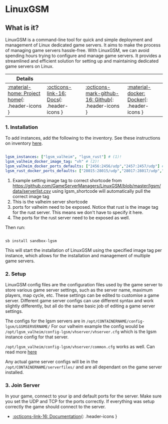 # LinuxGSM

## What is it?

LinuxGSM is a command-line tool for quick and simple deployment and management of Linux dedicated game servers. It aims to make the process of managing game servers hassle-free. With LinuxGSM, we can avoid spending hours trying to configure and manage game servers. It provides a streamlined and efficient solution for setting up and maintaining dedicated game servers on Linux.

| Details     |             |             |             |
|-------------|-------------|-------------|-------------|
| [:material-home: Project home](https://linuxgsm.com){: .header-icons } | [:octicons-link-16: Docs](https://docs.linuxgsm.com){: .header-icons } | [:octicons-mark-github-16: Github](https://github.com/GameServerManagers/LinuxGSM){: .header-icons } | [:material-docker: Docker](https://hub.docker.com/r/gameservermanagers/gameserver){: .header-icons }|

### 1. Installation

To add instances, add the following to the inventory. See these instructions on inventory [here](../../saltbox/inventory/index.md).

``` yaml title="Inventory"

lgsm_instances: ["lgsm_valheim", "lgsm_rust"] # (1)!
lgsm_valheim_docker_image_tag: "vh" # (2)!
lgsm_valheim_docker_ports_defaults: ["2456:2456/udp","2457:2457/udp"] # (3)!
lgsm_rust_docker_ports_defaults: ["28015:28015/udp","28017:28017/udp","28082:28082/udp"] # (4)!

```

1. Example setting image tag to correct shortcode from <https://github.com/GameServerManagers/LinuxGSM/blob/master/lgsm/data/serverlist.csv> using lgsm_shortcode will automatically pull the correct image tag
2. This is the valheim server shortcode
3. ports for valheim need to be exposed. Notice that rust is the image tag for the rust server. This means we don't have to specify it here.
4. The ports for the rust server need to be exposed as well.

Then run:

``` shell

sb install sandbox-lgsm

```

This will start the installation of LinuxGSM using the specified image tag per instance, which allows for the installation and management of multiple game servers.

### 2. Setup

LinuxGSM config files are the configuration files used by the game server to store various game server settings, such as the server name, maximum players, map cycle, etc. These settings can be edited to customise a game server. Different game server configs can use different syntax and work slightly differently, but all do the same basic job of editing a game server settings.

The configs for the lgsm servers are in `/opt/CONTAINERNAME/config-lgsm/LGSMSERVERNAME/`
For our valheim example the config would be `/opt/lgsm_valheim/config-lgsm/vhserver/vhserver.cfg` which is the lgsm instance config for that server.

`/opt/lgsm_valheim/config-lgsm/vhserver/common.cfg` works as well. Can read more [here](https://docs.linuxgsm.com/configuration/game-server-config)

Any actual game server configs will be in the `/opt/CONTAINERNAME/serverfiles/` and are all dependant on the game server installed.

### 3. Join Server

In your game, connect to your ip and default ports for the server. Make sure you set the UDP and TCP for the ports correctly. If everything was setup correctly the game should connect to the server.

- [:octicons-link-16: Documentation](https://docs.linuxgsm.com/configuration/game-server-config){: .header-icons }
